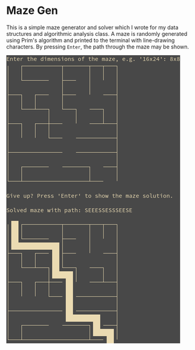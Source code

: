 # Maze Gen
This is a simple maze generator and solver which I wrote for my data structures and algorithmic analysis class. A maze is randomly generated using Prim's algorithm and printed to the terminal with line-drawing characters. By pressing `Enter`, the path through the maze may be shown.

![Maze Gen Demonstration](https://github.com/Pineapplecake/mazegen/raw/main/MazeGenDemo.png)

